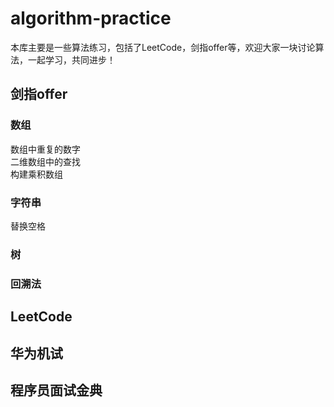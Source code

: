 # algorithm-practice
本库主要是一些算法练习，包括了LeetCode，剑指offer等，欢迎大家一块讨论算法，一起学习，共同进步！
## 剑指offer
### 数组
数组中重复的数字<br>
二维数组中的查找<br>
构建乘积数组
### 字符串	
替换空格
### 树
### 回溯法
## LeetCode

## 华为机试

## 程序员面试金典
